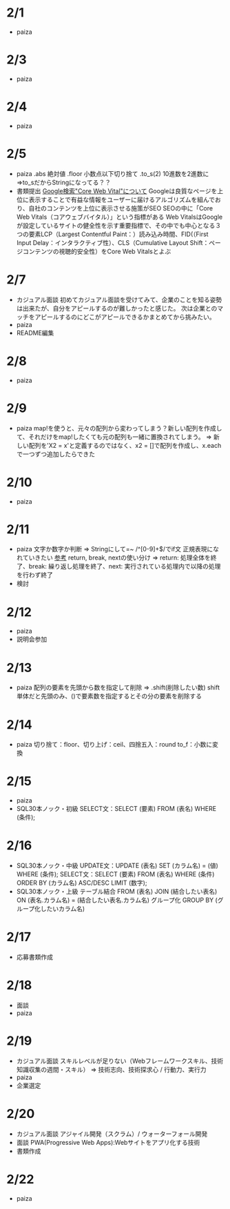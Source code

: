 
# 2/1
- paiza

# 2/3
- paiza

# 2/4
- paiza

# 2/5
- paiza
  .abs 絶対値
  .floor 小数点以下切り捨て
  .to_s(2) 10進数を2進数に=>to_sだからStringになってる？？
- 書類提出
  [Google検索"Core Web Vital"について](https://gmotech.jp/semlabo/seo/blog/core-web-vitals/)
  Googleは良質なページを上位に表示することで有益な情報をユーザーに届けるアルゴリズムを組んでおり、自社のコンテンツを上位に表示させる施策がSEO
  SEOの中に「Core Web Vitals（コアウェブバイタル）」という指標がある
  Web VitalsはGoogleが設定しているサイトの健全性を示す重要指標で、その中でも中心となる３つの要素LCP（Largest Contentful Paint：）読み込み時間、FID(（First Input Delay：インタラクティブ性）、CLS（Cumulative Layout Shift：ページコンテンツの視聴的安全性）をCore Web Vitalsとよぶ

# 2/7
- カジュアル面談
  初めてカジュアル面談を受けてみて、企業のことを知る姿勢は出来たが、自分をアピールするのが難しかったと感じた。
  次は企業とのマッチをアピールするのにどこがアピールできるかまとめてから挑みたい。
- paiza
- README編集

# 2/8
- paiza

# 2/9
- paiza
  map!を使うと、元々の配列から変わってしまう？新しい配列を作成して、それだけをmap!したくても元の配列も一緒に置換されてしまう。
  => 新しい配列を'X2 = x'と定義するのではなく、x2 = []で配列を作成し、x.eachで一つずつ追加したらできた

# 2/10
- paiza

# 2/11
- paiza
  文字か数字か判断
  => Stringにして=~ /^[0-9]+$/でif文
  正規表現になれていきたい
  [参考](https://qiita.com/pecooh/items/ee392125727f04bafaed)
  return, break, nextの使い分け
  => return: 処理全体を終了、break: 繰り返し処理を終了、next: 実行されている処理内で以降の処理を行わず終了
- 検討

# 2/12
- paiza
- 説明会参加

# 2/13
- paiza
  配列の要素を先頭から数を指定して削除 => .shift(削除したい数)
  shift単体だと先頭のみ、()で要素数を指定するとその分の要素を削除する

# 2/14
- paiza
  切り捨て：floor、切り上げ：ceil、四捨五入：round
  to_f：小数に変換

# 2/15
- paiza
- SQL30本ノック・初級
  SELECT文：SELECT (要素) FROM (表名) WHERE (条件);

# 2/16
- SQL30本ノック・中級
  UPDATE文：UPDATE (表名) SET (カラム名) = (値) WHERE (条件);
  SELECT文：SELECT (要素) FROM (表名) WHERE (条件) ORDER BY (カラム名) ASC/DESC LIMIT (数字);
- SQL30本ノック・上級
  テーブル結合 FROM (表名) JOIN (結合したい表名) ON (表名.カラム名) = (結合したい表名.カラム名)
  グループ化 GROUP BY (グループ化したいカラム名)

# 2/17
- 応募書類作成

# 2/18
- 面談
- paiza

# 2/19
- カジュアル面談
  スキルレベルが足りない（Webフレームワークスキル、技術知識収集の週間・スキル）
  => 技術志向、技術探求心 / 行動力、実行力
- paiza
- 企業選定

# 2/20
- カジュアル面談
  アジャイル開発（スクラム）/ ウォーターフォール開発
- 面談
  PWA(Progressive Web Apps):Webサイトをアプリ化する技術
- 書類作成

# 2/22
- paiza
